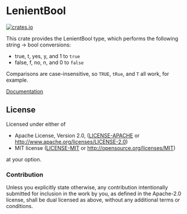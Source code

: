 # LenientBool

[![crates.io](https://img.shields.io/crates/v/lenient_bool.svg)](https://crates.io/crates/lenient_bool)

This crate provides the LenientBool type, which performs the following string -> bool conversions:

* true, t, yes, y, and 1 to `true`
* false, f, no, n, and 0 to `false`

Comparisons are case-insensitive, so `TRUE`, `tRue`, and `T` all work, for example.

[Documentation](https://docs.rs/lenient_bool/)

## License

Licensed under either of

 * Apache License, Version 2.0, ([LICENSE-APACHE](LICENSE-APACHE) or http://www.apache.org/licenses/LICENSE-2.0)
 * MIT license ([LICENSE-MIT](LICENSE-MIT) or http://opensource.org/licenses/MIT)

at your option.

### Contribution

Unless you explicitly state otherwise, any contribution intentionally submitted
for inclusion in the work by you, as defined in the Apache-2.0 license, shall be dual licensed as above, without any
additional terms or conditions.
